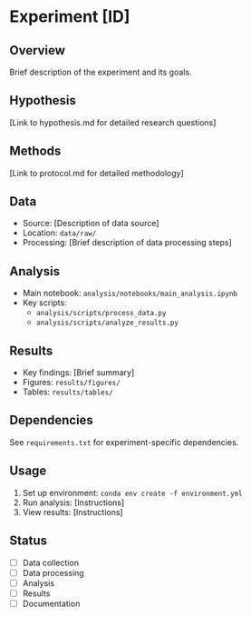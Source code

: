 # Experiment [ID]

## Overview
Brief description of the experiment and its goals.

## Hypothesis
[Link to hypothesis.md for detailed research questions]

## Methods
[Link to protocol.md for detailed methodology]

## Data
- Source: [Description of data source]
- Location: `data/raw/`
- Processing: [Brief description of data processing steps]

## Analysis
- Main notebook: `analysis/notebooks/main_analysis.ipynb`
- Key scripts: 
  - `analysis/scripts/process_data.py`
  - `analysis/scripts/analyze_results.py`

## Results
- Key findings: [Brief summary]
- Figures: `results/figures/`
- Tables: `results/tables/`

## Dependencies
See `requirements.txt` for experiment-specific dependencies.

## Usage
1. Set up environment: `conda env create -f environment.yml`
2. Run analysis: [Instructions]
3. View results: [Instructions]

## Status
- [ ] Data collection
- [ ] Data processing
- [ ] Analysis
- [ ] Results
- [ ] Documentation 